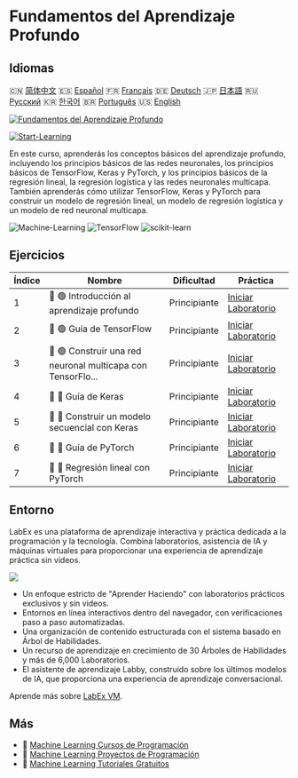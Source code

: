 # Fundamentos del Aprendizaje Profundo

## Idiomas

🇨🇳 [简体中文](README_zh.md) 🇪🇸 [Español](README_es.md) 🇫🇷 [Français](README_fr.md) 🇩🇪 [Deutsch](README_de.md) 🇯🇵 [日本語](README_ja.md) 🇷🇺 [Русский](README_ru.md) 🇰🇷 [한국어](README_ko.md) 🇧🇷 [Português](README_pt.md) 🇺🇸 [English](README.md) 

[![Fundamentos del Aprendizaje Profundo](https://cover-creator.labex.io/foundations-of-deep-learning.png?lang=es)](https://labex.io/es/courses/foundations-of-deep-learning)

[![Start-Learning](https://img.shields.io/badge/Start-Learning-whitesmoke?style=for-the-badge)](https://labex.io/es/courses/foundations-of-deep-learning)

En este curso, aprenderás los conceptos básicos del aprendizaje profundo, incluyendo los principios básicos de las redes neuronales, los principios básicos de TensorFlow, Keras y PyTorch, y los principios básicos de la regresión lineal, la regresión logística y las redes neuronales multicapa. También aprenderás cómo utilizar TensorFlow, Keras y PyTorch para construir un modelo de regresión lineal, un modelo de regresión logística y un modelo de red neuronal multicapa.

![Machine-Learning](https://img.shields.io/badge/Machine-Learning-whitesmoke?style=for-the-badge&logo=machine-learning)
![TensorFlow](https://img.shields.io/badge/TensorFlow-whitesmoke?style=for-the-badge&logo=tensorflow)
![scikit-learn](https://img.shields.io/badge/scikit-learn-whitesmoke?style=for-the-badge&logo=scikit-learn)


## Ejercicios

|   Índice | Nombre                                                      | Dificultad   | Práctica                                                                                                                               |
|----------|-------------------------------------------------------------|--------------|----------------------------------------------------------------------------------------------------------------------------------------|
|        1 | 📖 🟢 Introducción al aprendizaje profundo                  | Principiante | <a target='_blank' href='https://labex.io/es/labs/ml-introduction-to-deep-learning-20790'>Iniciar Laboratorio</a>                      |
|        2 | 📖 🟢 Guía de TensorFlow                                    | Principiante | <a target='_blank' href='https://labex.io/es/labs/ml-guide-of-tensorflow-20777'>Iniciar Laboratorio</a>                                |
|        3 | 📖 🟢 Construir una red neuronal multicapa con TensorFlo... | Principiante | <a target='_blank' href='https://labex.io/es/labs/ml-building-multilayer-neural-network-with-tensorflow-20750'>Iniciar Laboratorio</a> |
|        4 | 📖 🔵 Guía de Keras                                         | Principiante | <a target='_blank' href='https://labex.io/es/labs/ml-guide-of-keras-20775'>Iniciar Laboratorio</a>                                     |
|        5 | 📖 🔵 Construir un modelo secuencial con Keras              | Principiante | <a target='_blank' href='https://labex.io/es/labs/ml-build-a-sequential-model-with-keras-20751'>Iniciar Laboratorio</a>                |
|        6 | 📖 🔵 Guía de PyTorch                                       | Principiante | <a target='_blank' href='https://labex.io/es/labs/ml-guide-of-pytorch-20776'>Iniciar Laboratorio</a>                                   |
|        7 | 📖 🔵 Regresión lineal con PyTorch                          | Principiante | <a target='_blank' href='https://labex.io/es/labs/ml-linear-regression-with-pytorch-20798'>Iniciar Laboratorio</a>                     |

## Entorno

LabEx es una plataforma de aprendizaje interactiva y práctica dedicada a la programación y la tecnología. Combina laboratorios, asistencia de IA y máquinas virtuales para proporcionar una experiencia de aprendizaje práctica sin videos.

![](https://tutorial-screenshot.getvm.io/images/vm-1725247253.png)

- Un enfoque estricto de "Aprender Haciendo" con laboratorios prácticos exclusivos y sin videos.
- Entornos en línea interactivos dentro del navegador, con verificaciones paso a paso automatizadas.
- Una organización de contenido estructurada con el sistema basado en Árbol de Habilidades.
- Un recurso de aprendizaje en crecimiento de 30 Árboles de Habilidades y más de 6,000 Laboratorios.
- El asistente de aprendizaje Labby, construido sobre los últimos modelos de IA, que proporciona una experiencia de aprendizaje conversacional.

Aprende más sobre [LabEx VM](https://support.labex.io/using-labex/virtual-machine).

## Más

- 🔗 [Machine Learning Cursos de Programación](https://github.com/labex-labs/awesome-programming-courses)
- 🔗 [Machine Learning Proyectos de Programación](https://github.com/labex-labs/awesome-programming-projects)
- 🔗 [Machine Learning Tutoriales Gratuitos](https://github.com/labex-labs/ml-free-tutorials)

